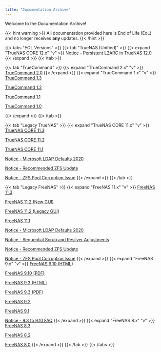 ```yaml
---
title: "Documentation Archive"
---
```


Welcome to the Documentation Archive!

{{< hint warning >}}
All documentation provided here is End of Life (EoL) and no longer receives **any** updates.
{{< /hint >}}

{{< tabs "EOL Versions" >}}
{{< tab "TrueNAS (Unified)" >}}
{{< expand "TrueNAS CORE 12.x" "v" >}}
<a href="https://www.truenas.com/docs/files/Notice - Persistent L2ARC in TrueNAS 12.0.pdf">Notice - Persistent L2ARC in TrueNAS 12.0</a>
{{< /expand >}}
{{< /tab >}}

{{< tab "TrueCommand" >}}
{{< expand "TrueCommand 2.x" "v" >}}
<a href="https://www.truenas.com/docs/files/TrueCommand2.0Documentation.pdf">TrueCommand 2.0</a>
{{< /expand >}}
{{< expand "TrueCommand 1.x" "v" >}}
<a href="https://www.truenas.com/docs/files/TrueCommand1.3Docs.pdf">TrueCommand 1.3</a>

<a href="https://www.ixsystems.com/documentation/truecommand/1.2/TrueCommand-Guide-1.2_screen.pdf">TrueCommand 1.2</a>

<a href="https://www.ixsystems.com/documentation/truecommand/1.1/TrueCommand-Guide-1.1_screen.pdf">TrueCommand 1.1</a>

<a href="https://www.ixsystems.com/documentation/truecommand/1.0/TrueCommand-Guide-1.0-RELEASE.pdf">TrueCommand 1.0</a>

{{< /expand >}}
{{< /tab >}}

{{< tab "Legacy TrueNAS" >}}
{{< expand "TrueNAS CORE 11.x" "v" >}}
<a href="https://www.truenas.com/docs/files/TrueNAS-11.3-U5-User-Guide.pdf">TrueNAS CORE 11.3</a>

<a href="https://www.ixsystems.com/documentation/truenas/11.2-U8-legacy/TrueNAS-11.2-U8-Legacy-User-Guide_screen.pdf">TrueNAS CORE 11.2</a>

<a href="https://www.ixsystems.com/documentation/truenas/11.1/TrueNAS.pdf">TrueNAS CORE 11.1</a>

<a href="https://www.truenas.com/docs/files/Notice - Microsoft LDAP Defaults 2020.pdf">Notice - Microsoft LDAP Defaults 2020</a>

<a href="https://www.truenas.com/docs/files/Notice - Recommended ZFS Update.pdf">Notice - Recommended ZFS Update</a>

<a href="https://www.truenas.com/docs/files/Notice - ZFS Pool Corruption Issue.pdf">Notice - ZFS Pool Corruption Issue</a>
{{< /expand >}}
{{< /tab >}}

{{< tab "Legacy FreeNAS" >}}
{{< expand "FreeNAS 11.x" "v" >}}
<a href="https://www.ixsystems.com/documentation/freenas/11.3-U5/FreeNAS-11.3-U5-User-Guide_screen.pdf">FreeNAS 11.3</a>

<a href="https://www.ixsystems.com/documentation/freenas/11.2-U8/FreeNAS-11.2-U8-User-Guide_screen.pdf">FreeNAS 11.2 (New GUI)</a>

<a href="https://www.ixsystems.com/documentation/freenas/11.2-U8-legacy/FreeNAS-11.2-U8-Legacy-User-Guide_screen.pdf">FreeNAS 11.2 (Legacy GUI)</a>

<a href="https://www.ixsystems.com/documentation/freenas/11.1/FreeNAS.pdf">FreeNAS 11.1</a>

<a href="https://www.truenas.com/docs/files/Notice - Microsoft LDAP Defaults 2020.pdf">Notice - Microsoft LDAP Defaults 2020</a>

<a href="https://www.truenas.com/docs/files/Notice - Sequential Scrub and Resilver Adjustments.pdf">Notice - Sequential Scrub and Resilver Adjustments</a>

<a href="https://www.truenas.com/docs/files/Notice - Recommended ZFS Update.pdf">Notice - Recommended ZFS Update</a>

<a href="https://www.truenas.com/docs/files/Notice - ZFS Pool Corruption Issue.pdf">Notice - ZFS Pool Corruption Issue</a>
{{< /expand >}}
{{< expand "FreeNAS 9.x" "v" >}}
<a href="https://www.ixsystems.com/documentation/freenas/9.10/freenas.html">FreeNAS 9.10 (HTML)</a>

<a href="https://www.truenas.com/docs/files/freenas9.10.2_guide.pdf">FreeNAS 9.10 (PDF)</a>

<a href="https://www.ixsystems.com/documentation/freenas/9.3/freenas.html">FreeNAS 9.3 (HTML)</a>

<a href="https://www.truenas.com/docs/files/freenas9.3_guide.pdf">FreeNAS 9.3 (PDF)</a>

<a href="https://www.ixsystems.com/documentation/freenas/9.2.1/freenas9.2.1_guide.pdf">FreeNAS 9.2</a>

<a href="https://www.ixsystems.com/documentation/freenas/9.1.1/freenas9.1.1_guide.pdf">FreeNAS 9.1</a>

<a href="https://www.truenas.com/docs/files/Notice - 9.3 to 9.10 FAQ.pdf">Notice - 9.3 to 9.10 FAQ</a>
{{< /expand >}}
{{< expand "FreeNAS 8.x" "v" >}}
<a href="https://www.ixsystems.com/documentation/freenas/8.3.1/freenas8.3.1_guide.pdf">FreeNAS 8.3</a>

<a href="https://www.ixsystems.com/documentation/freenas/8.2/freenas8.2_guide.pdf">FreeNAS 8.2</a>

<a href="https://www.ixsystems.com/documentation/freenas/8.0.3/freenas8.0.3_guide.pdf">FreeNAS 8.0</a>
{{< /expand >}}
{{< /tab >}}
{{< /tabs >}}
